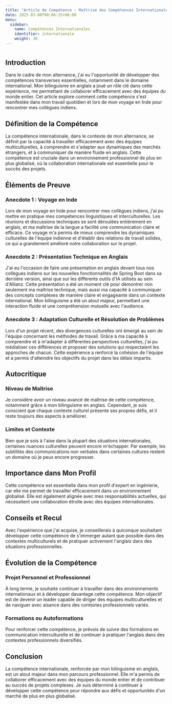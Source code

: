 ```yaml
---
title: "Article de Compétence : Maîtrise des Compétences Internationales en Alternance"
date: 2025-03-08T08:06:25+06:00
menu:
  sidebar:
    name: Compétences Internationales
    identifier: internationale
    weight: 30
---
```

# 

## Introduction
Dans le cadre de mon alternance, j'ai eu l'opportunité de développer des compétences transverses essentielles, notamment dans le domaine international. Mon bilinguisme en anglais a joué un rôle clé dans cette expérience, me permettant de collaborer efficacement avec des équipes du monde entier. Cet article explore comment cette compétence s'est manifestée dans mon travail quotidien et lors de mon voyage en Inde pour rencontrer mes collègues indiens.

## Définition de la Compétence
La compétence internationale, dans le contexte de mon alternance, se définit par la capacité à travailler efficacement avec des équipes multiculturelles, à comprendre et s'adapter aux dynamiques des marchés étrangers, et à communiquer de manière fluide en anglais. Cette compétence est cruciale dans un environnement professionnel de plus en plus globalisé, où la collaboration internationale est essentielle pour le succès des projets.

## Éléments de Preuve

### Anecdote 1 : Voyage en Inde
Lors de mon voyage en Inde pour rencontrer mes collègues indiens, j'ai pu mettre en pratique mes compétences linguistiques et interculturelles. Les réunions et discussions techniques se sont déroulées entièrement en anglais, et ma maîtrise de la langue a facilité une communication claire et efficace. Ce voyage m'a permis de mieux comprendre les dynamiques culturelles de l'équipe indienne et d'établir des relations de travail solides, ce qui a grandement amélioré notre collaboration sur le projet.

### Anecdote 2 : Présentation Technique en Anglais
J'ai eu l'occasion de faire une présentation en anglais devant tous nos collègues indiens sur les nouvelles fonctionnalités de Spring Boot dans sa dernière version, ainsi que sur les différents outils d'IA utilisés au sein d'Allianz. Cette présentation a été un moment clé pour démontrer non seulement ma maîtrise technique, mais aussi ma capacité à communiquer des concepts complexes de manière claire et engageante dans un contexte international. Mon bilinguisme a été un atout majeur, permettant une interaction fluide et une compréhension mutuelle avec l'audience.

### Anecdote 3 : Adaptation Culturelle et Résolution de Problèmes
Lors d'un projet récent, des divergences culturelles ont émergé au sein de l'équipe concernant les méthodes de travail. Grâce à ma capacité à comprendre et à m'adapter à différentes perspectives culturelles, j'ai pu médiatiser ces différences et proposer des solutions qui respectaient les approches de chacun. Cette expérience a renforcé la cohésion de l'équipe et a permis d'atteindre les objectifs du projet dans les délais impartis.

## Autocritique

### Niveau de Maîtrise
Je considère avoir un niveau avancé de maîtrise de cette compétence, notamment grâce à mon bilinguisme en anglais. Cependant, je suis conscient que chaque contexte culturel présente ses propres défis, et il reste toujours des aspects à améliorer.

### Limites et Contexte
Bien que je sois à l'aise dans la plupart des situations internationales, certaines nuances culturelles peuvent encore m'échapper. Par exemple, les subtilités des communications non verbales dans certaines cultures restent un domaine où je peux encore progresser.

## Importance dans Mon Profil
Cette compétence est essentielle dans mon profil d'expert en ingénierie, car elle me permet de travailler efficacement dans un environnement globalisé. Elle est également alignée avec mes responsabilités actuelles, qui nécessitent une collaboration étroite avec des équipes internationales.

## Conseils et Recul
Avec l'expérience que j'ai acquise, je conseillerais à quiconque souhaitant développer cette compétence de s'immerger autant que possible dans des contextes multiculturels et de pratiquer activement l'anglais dans des situations professionnelles.

## Évolution de la Compétence

### Projet Personnel et Professionnel
À long terme, je souhaite continuer à travailler dans des environnements internationaux et à développer davantage cette compétence. Mon objectif est de devenir un leader capable de diriger des équipes multiculturelles et de naviguer avec aisance dans des contextes professionnels variés.

### Formations ou Autoformations
Pour renforcer cette compétence, je prévois de suivre des formations en communication interculturelle et de continuer à pratiquer l'anglais dans des contextes professionnels diversifiés.

## Conclusion
La compétence internationale, renforcée par mon bilinguisme en anglais, est un atout majeur dans mon parcours professionnel. Elle m'a permis de collaborer efficacement avec des équipes du monde entier et de contribuer au succès de projets complexes. Je suis déterminé à continuer à développer cette compétence pour répondre aux défis et opportunités d'un marché de plus en plus globalisé.
